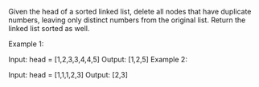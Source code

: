 Given the head of a sorted linked list, delete all nodes that have duplicate numbers, leaving only distinct numbers from the original list. Return the linked list sorted as well.

Example 1:

Input: head = [1,2,3,3,4,4,5]
Output: [1,2,5]
Example 2:

Input: head = [1,1,1,2,3]
Output: [2,3]
